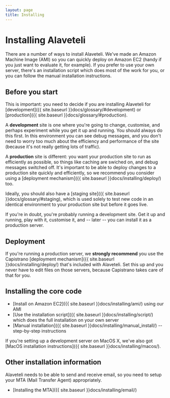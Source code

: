 ```yaml
---
layout: page
title: Installing
---
```


# Installing Alaveteli

<p class="lead">
  There are a number of ways to install Alaveteli.
  We've made an Amazon Machine Image (AMI) so you can quickly deploy on
  Amazon EC2 (handy if you just want to evaluate it, for example).
  If you prefer to use your own server, there's an installation script
  which does most of the work for you, or you can follow the manual
  installation instructions.
</p>

## Before you start

This is important: you need to decide if you are installing Alaveteli for
[development]({{ site.baseurl }}docs/glossary/#development) or
[production]({{ site.baseurl }}docs/glossary/#production).

A **development** site is one where you're going to change, customise, and
perhaps experiment while you get it up and running. You should always do this
first. In this environment you can see debug messages, and you don't need to
worry too much about the efficiency and performance of the site (because it's
not really getting lots of traffic).

A **production** site is different: you want your production site to run as
efficiently as possible, so things like caching are swiched on, and debug
messages switched off. It's important to be able to deploy changes to a
production site quickly and efficiently, so we recommend you consider using a
[deployment mechanism]({{ site.baseurl }}docs/installing/deploy/) too.

Ideally, you should also have a [staging site]({{ site.baseurl }}docs/glossary/#staging),
which is used solely to test new code in an identical environment to your
production site but before it goes live.

If you're in doubt, you're probably running a development site. Get it up and
running, play with it, customise it, and -- later -- you can install it as a
production server.

## Deployment

If you're running a production server, we **strongly recommend** you
use the Capistrano [deployment mechanism]({{ site.baseurl }}docs/installing/deploy/)
that's included with Alaveteli. Set this up and you never have to edit files on
those servers, because Capistrano takes care of that for you.

## Installing the core code

* [Install on Amazon EC2]({{ site.baseurl }}docs/installing/ami/) using our AMI
* [Use the installation script]({{ site.baseurl }}docs/installing/script/) which does the full installation on your own server
* [Manual installation]({{ site.baseurl }}docs/installing/manual_install/) -- step-by-step instructions

If you're setting up a development server on MacOS X, we've also got
[MacOS installation instructions]({{ site.baseurl }}docs/installing/macos/).

## Other installation information

Alaveteli needs to be able to send and receive email, so you need to setup your
MTA (Mail Transfer Agent) appropriately.

* [Installing the MTA]({{ site.baseurl }}docs/installing/email/)
